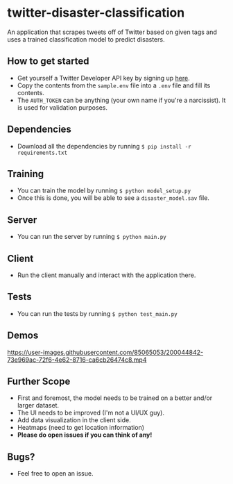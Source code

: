 # twitter-disaster-classification
An application that scrapes tweets off of Twitter based on given tags and uses a trained classification model to predict disasters.

## How to get started
- Get yourself a Twitter Developer API key by signing up [here](https://developer.twitter.com/en).
- Copy the contents from the `sample.env` file into a `.env` file and fill its contents.
- The `AUTH_TOKEN` can be anything (your own name if you're a narcissist). It is used for validation purposes.

## Dependencies
- Download all the dependencies by running 
  `$ pip install -r requirements.txt`
  
## Training
- You can train the model by running 
  `$ python model_setup.py`
- Once this is done, you will be able to see a `disaster_model.sav` file.

## Server
- You can run the server by running
  `$ python main.py`

## Client
- Run the client manually and interact with the application there.

## Tests
- You can run the tests by running
  ```$ python test_main.py```
  
## Demos

https://user-images.githubusercontent.com/85065053/200044842-73e969ac-72f6-4e62-8716-ca6cb26474c8.mp4


## Further Scope
- First and foremost, the model needs to be trained on a better and/or larger dataset.
- The UI needs to be improved (I'm not a UI/UX guy).
- Add data visualization in the client side.
- Heatmaps (need to get location information)
- **Please do open issues if you can think of any!**

## Bugs?
- Feel free to open an issue.
